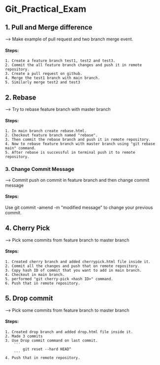 # Git_Practical_Exam
## 1. Pull and Merge difference
--> Make example of pull request and two branch merge event.
#### Steps:
    1. Create a feature branch test1, test2 and test3.   
    2. Commit the all feature branch changes and push it in remote repository.   
    3. Create a pull request on github.    
    4. Merge the test1 branch with main branch.
    5. Similarly merge test2 and test3
## 2. Rebase
--> Try to rebase feature branch with master branch 
#### Steps:
    1. In main branch create rebase.html.
    2. Checkout feature branch named "rebase".  
    3. Then commit the rebase branch and push it in remote repository.    
    4. Now to rebase feature branch with master branch using "git rebase main" command.
    5. After rebase is successful in terminal push it to remote repository.
### 3. Change Commit Message 
--> Commit push on commit in feature branch and then change commit message
#### Steps:
   Use git commit -amend -m "modified message" to change your previous commit.

## 4. Cherry Pick
--> Pick some commits from feature branch to master branch
#### Steps:
    1. Created cherry branch and added cherrypick.html file inside it.
    2. Commit all the changes and push that on remote repository.
    3. Copy hash ID of commit that you want to add in main branch.
    4. Checkout in main branch.
    5. performed "git cherry-pick <hash ID>" command.
    6. Push that in remote repository.
## 5. Drop commit
--> Pick some commits from feature branch to master branch
#### Steps:
    1. Created drop branch and added drop.html file inside it.
    2. Made 3 commits
    3. Use Drop commit command on last commit.
        ```
            git reset --hard HEAD^
        ```
    4. Push that in remote repository.



